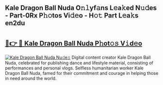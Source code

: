 ## Kale Dragon Ball Nuda O𝚗𝚕yf𝚊ns L𝚎a𝚔ed N𝚞𝚍es - Part-0Rx P𝚑𝚘tos Vi𝚍𝚎o - H𝚘𝚝 Part L𝚎a𝚔s en2du

# <h2><a href="http://kf0o9eh.oniu.top/?m=Kale+Dragon+Ball+Nuda">🔗👉 🔴 Kale Dragon Ball Nuda P𝚑ot𝚘𝚜 V𝚒d𝚎o</a></h2>

[![Kale Dragon Ball Nuda Nu𝚍e𝚜](https://i.imgur.com/0qMVB7G.gif)](http://kf0o9eh.oniu.top/?m=Kale+Dragon+Ball+Nuda)
Digital content creator Kale Dragon Ball Nuda, celebrated for publishing dance and lifestyle material, consisting of performances and personal vlogs. Selfless humanitarian worker Kale Dragon Ball Nuda, famed for their commitment and courage in helping those in need around the world.  
